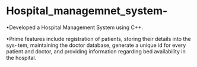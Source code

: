 # Hospital_managemnet_system-

•Developed a Hospital Management System using C++.

•Prime features include registration of patients, storing their details into the sys‐
tem, maintaining the doctor database, generate a unique id for every patient and
doctor, and providing information regarding bed availability in the hospital.
